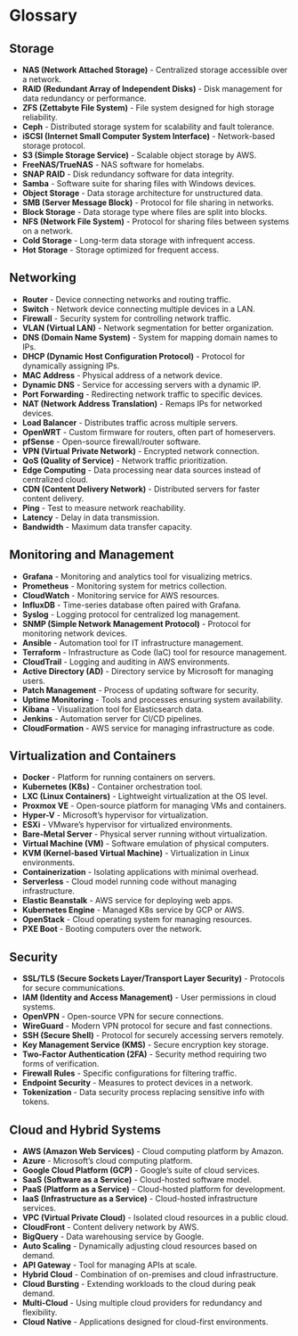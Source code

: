 # Glossary

## Storage

- **NAS (Network Attached Storage)** - Centralized storage accessible over a network.
- **RAID (Redundant Array of Independent Disks)** - Disk management for data redundancy or performance.
- **ZFS (Zettabyte File System)** - File system designed for high storage reliability.
- **Ceph** - Distributed storage system for scalability and fault tolerance.
- **iSCSI (Internet Small Computer System Interface)** - Network-based storage protocol.
- **S3 (Simple Storage Service)** - Scalable object storage by AWS.
- **FreeNAS/TrueNAS** - NAS software for homelabs.
- **SNAP RAID** - Disk redundancy software for data integrity.
- **Samba** - Software suite for sharing files with Windows devices.
- **Object Storage** - Data storage architecture for unstructured data.
- **SMB (Server Message Block)** - Protocol for file sharing in networks.
- **Block Storage** - Data storage type where files are split into blocks.
- **NFS (Network File System)** - Protocol for sharing files between systems on a network.
- **Cold Storage** - Long-term data storage with infrequent access.
- **Hot Storage** - Storage optimized for frequent access.

## Networking

- **Router** - Device connecting networks and routing traffic.
- **Switch** - Network device connecting multiple devices in a LAN.
- **Firewall** - Security system for controlling network traffic.
- **VLAN (Virtual LAN)** - Network segmentation for better organization.
- **DNS (Domain Name System)** - System for mapping domain names to IPs.
- **DHCP (Dynamic Host Configuration Protocol)** - Protocol for dynamically assigning IPs.
- **MAC Address** - Physical address of a network device.
- **Dynamic DNS** - Service for accessing servers with a dynamic IP.
- **Port Forwarding** - Redirecting network traffic to specific devices.
- **NAT (Network Address Translation)** - Remaps IPs for networked devices.
- **Load Balancer** - Distributes traffic across multiple servers.
- **OpenWRT** - Custom firmware for routers, often part of homeservers.
- **pfSense** - Open-source firewall/router software.
- **VPN (Virtual Private Network)** - Encrypted network connection.
- **QoS (Quality of Service)** - Network traffic prioritization.
- **Edge Computing** - Data processing near data sources instead of centralized cloud.
- **CDN (Content Delivery Network)** - Distributed servers for faster content delivery.
- **Ping** - Test to measure network reachability.
- **Latency** - Delay in data transmission.
- **Bandwidth** - Maximum data transfer capacity.

## Monitoring and Management

- **Grafana** - Monitoring and analytics tool for visualizing metrics.
- **Prometheus** - Monitoring system for metrics collection.
- **CloudWatch** - Monitoring service for AWS resources.
- **InfluxDB** - Time-series database often paired with Grafana.
- **Syslog** - Logging protocol for centralized log management.
- **SNMP (Simple Network Management Protocol)** - Protocol for monitoring network devices.
- **Ansible** - Automation tool for IT infrastructure management.
- **Terraform** - Infrastructure as Code (IaC) tool for resource management.
- **CloudTrail** - Logging and auditing in AWS environments.
- **Active Directory (AD)** - Directory service by Microsoft for managing users.
- **Patch Management** - Process of updating software for security.
- **Uptime Monitoring** - Tools and processes ensuring system availability.
- **Kibana** - Visualization tool for Elasticsearch data.
- **Jenkins** - Automation server for CI/CD pipelines.
- **CloudFormation** - AWS service for managing infrastructure as code.

## Virtualization and Containers

- **Docker** - Platform for running containers on servers.
- **Kubernetes (K8s)** - Container orchestration tool.
- **LXC (Linux Containers)** - Lightweight virtualization at the OS level.
- **Proxmox VE** - Open-source platform for managing VMs and containers.
- **Hyper-V** - Microsoft’s hypervisor for virtualization.
- **ESXi** - VMware’s hypervisor for virtualized environments.
- **Bare-Metal Server** - Physical server running without virtualization.
- **Virtual Machine (VM)** - Software emulation of physical computers.
- **KVM (Kernel-based Virtual Machine)** - Virtualization in Linux environments.
- **Containerization** - Isolating applications with minimal overhead.
- **Serverless** - Cloud model running code without managing infrastructure.
- **Elastic Beanstalk** - AWS service for deploying web apps.
- **Kubernetes Engine** - Managed K8s service by GCP or AWS.
- **OpenStack** - Cloud operating system for managing resources.
- **PXE Boot** - Booting computers over the network.

## Security

- **SSL/TLS (Secure Sockets Layer/Transport Layer Security)** - Protocols for secure communications.
- **IAM (Identity and Access Management)** - User permissions in cloud systems.
- **OpenVPN** - Open-source VPN for secure connections.
- **WireGuard** - Modern VPN protocol for secure and fast connections.
- **SSH (Secure Shell)** - Protocol for securely accessing servers remotely.
- **Key Management Service (KMS)** - Secure encryption key storage.
- **Two-Factor Authentication (2FA)** - Security method requiring two forms of verification.
- **Firewall Rules** - Specific configurations for filtering traffic.
- **Endpoint Security** - Measures to protect devices in a network.
- **Tokenization** - Data security process replacing sensitive info with tokens.

## Cloud and Hybrid Systems

- **AWS (Amazon Web Services)** - Cloud computing platform by Amazon.
- **Azure** - Microsoft’s cloud computing platform.
- **Google Cloud Platform (GCP)** - Google’s suite of cloud services.
- **SaaS (Software as a Service)** - Cloud-hosted software model.
- **PaaS (Platform as a Service)** - Cloud-hosted platform for development.
- **IaaS (Infrastructure as a Service)** - Cloud-hosted infrastructure services.
- **VPC (Virtual Private Cloud)** - Isolated cloud resources in a public cloud.
- **CloudFront** - Content delivery network by AWS.
- **BigQuery** - Data warehousing service by Google.
- **Auto Scaling** - Dynamically adjusting cloud resources based on demand.
- **API Gateway** - Tool for managing APIs at scale.
- **Hybrid Cloud** - Combination of on-premises and cloud infrastructure.
- **Cloud Bursting** - Extending workloads to the cloud during peak demand.
- **Multi-Cloud** - Using multiple cloud providers for redundancy and flexibility.
- **Cloud Native** - Applications designed for cloud-first environments.
